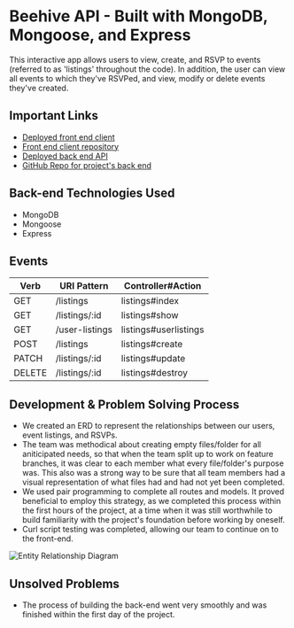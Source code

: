 # Beehive API - Built with MongoDB, Mongoose, and Express

This interactive app allows users to view, create, and RSVP to events (referred to as 'listings' throughout the code). In addition, the user can view all events to which they've RSVPed, and view, modify or delete events they've created.

## Important Links
  - [Deployed front end client](https://ga-zero-to-hero.github.io/beehive-client/)
  - [Front end client repository](https://github.com/ga-zero-to-hero/beehive-client)
  - [Deployed back end API](https://vast-depths-99590.herokuapp.com/)
  - [GitHub Repo for project's back end](https://github.com/ga-zero-to-hero/beehive-api)

## Back-end Technologies Used
  - MongoDB
  - Mongoose
  - Express

## Events
| Verb | URI Pattern | Controller#Action |
|------|-------------|-------------------|
| GET  | /listings    | listings#index     |
| GET  | /listings/:id  | listings#show      |
| GET | /user-listings | listings#userlistings |
| POST  | /listings  | listings#create      |
| PATCH  | /listings/:id  | listings#update      |
| DELETE  | /listings/:id  | listings#destroy      |

## Development & Problem Solving Process
  - We created an ERD to represent the relationships between our users, event listings, and RSVPs.
  - The team was methodical about creating empty files/folder for all aniticipated needs, so that when the team split up to work on feature branches, it was clear to each member what every file/folder's purpose was. This also was a strong way to be sure that all team members had a visual representation of what files had and had not yet been completed.
  - We used pair programming to complete all routes and models. It proved beneficial to employ this strategy, as we completed this process within the first hours of the project, at a time when it was still worthwhile to build familiarity with the project's foundation before working by oneself.
  - Curl script testing was completed, allowing our team to continue on to the front-end.

  ![Entity Relationship Diagram](https://i.imgur.com/8kw64Kj.png)

## Unsolved Problems
- The process of building the back-end went very smoothly and was finished within the first day of the project.
